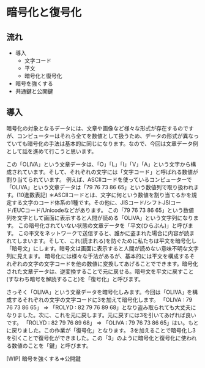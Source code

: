 
# 暗号化と復号化

## 流れ

- 導入
  - 文字コード
  - 平文
  - 暗号化と復号化
- 暗号を強くする
- 共通鍵と公開鍵

## 導入

暗号化の対象となるデータには、文章や画像など様々な形式が存在するのですが、コンピューターはそれら全てを数値として扱うため、データの形式が異なっていても暗号化の手法は基本的に同じになります。なので、今回は文章データ例として話を進めて行こうと思います。

この「OLIVA」という文章データは、「O」「L」「I」「V」「A」という文字から構成されています。そして、それぞれの文字には「文字コード」と呼ばれる数値が割り当てられています。
例えば、ASCIIコードを使っているコンピューターで「OLIVA」という文章データは「79 76 73 86 65」という数値列で取り扱われます。(10進数表記)
＊ASCIIコードとは、文字に何という数値を割り当てるかを規定する文字のコード体系の1種です。その他に、JISコード/シフトJSIコード/EUCコード/Unicodeなどがあります。
この「79 76 73 86 65」という数値列を文字として画面に表示すると人間が読める「OLIVA」という文字列になります。 この暗号化されていない状態の文章データを「平文(ひらぶん)」と呼びます。
この平文をネットワークで送信すると、誰かに盗まれた場合に内容が読まれてしまいます。そして、これ(読まれる)を防ぐために私たちは平文を暗号化し「暗号文」にします。暗号文は画面に表示すると人間が読めない意味不明な文字列に見えます。
暗号化には様々な手法があるが、基本的には平文を構成するそれぞれの文字の文字コードを他の数値に変換してあげることでできます。暗号化された文章データは、逆変換することで元に戻せる。暗号文を平文に戻すこと(すなわち暗号を解読すること)を「復号化」と呼びます。

さっそく「OLIVA」という文章データを暗号化しみます。今回は「OLIVA」を構成するそれぞれの文字の文字コードに3を加えて暗号化します。
「OLIVA : 79 76 73 86 65」 => 「ROLYD : 82 79 76 89 68」となり盗み取られても大丈夫になりました。次に、これを元に戻します。元に戻すには3を引いてあげれば良いです。
「ROLYD : 82 79 76 89 68」 => 「OLIVA : 79 76 73 86 65」はい。もとに戻りました。この作業が「復号化」となります。
3を加えることで暗号化し3を引くことで復号化ができました。この「3」のように暗号化と復号化に使われる数値のことを「鍵」と呼びます。

[WIP]
暗号を強くする=>公開鍵
